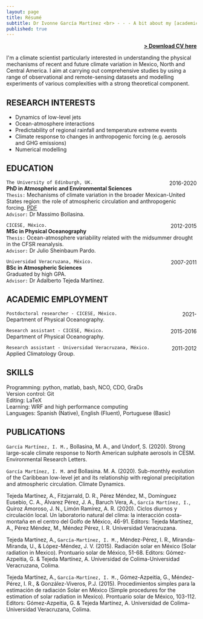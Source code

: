 ```yaml
---
layout: page
title: Résumé
subtitle: Dr Ivonne García Martínez <br> - - - A bit about my [academic] self - - - 
published: true
---
```


<span style="float: right; "><a href="{{ '/assets/resume.pdf' | prepend: site.baseurl }}"><strong>> Download CV here</strong></a> </span>
<br>

I'm a climate scientist particularly interested in understanding the physical mechanisms of recent and future climate variation in Mexico, North and Central America. I aim at carrying out comprehensive studies by using a range of observational and remote-sensing datasets and modelling experiments of various complexities with a strong theoretical component.

## RESEARCH INTERESTS
- Dynamics of low-level jets
- Ocean-atmosphere interactions 
- Predictability of regional rainfall and temperature extreme events
- Climate response to changes in anthropogenic forcing (e.g. aerosols and GHG emissions)
- Numerical modelling

## EDUCATION

```The University of Edinburgh, UK. ```<span style="float: right; ">2016-2020</span>  
**PhD in Atmospheric and Environmental Sciences**  
```Thesis:``` Mechanisms of climate variation in the broader Mexican-United States region: the role of atmospheric circulation and anthropogenic forcing. [PDF](https://drive.google.com/file/d/1f41GhibsxOe2MVPTxbx3On74qJwC4I0T/view?usp=sharing)
<br>```Advisor:``` Dr Massimo Bollasina. 
 
```CICESE, México.``` <span style="float: right; ">2012-2015</span>  
**MSc in Physical Oceanography**  
```Thesis:``` Ocean-atmosphere variability related with the midsummer drought in the CFSR reanalysis.
<br>```Advisor:``` Dr Julio Sheinbaum Pardo.

```Universidad Veracruzana, México.``` <span style="float: right; ">2007-2011</span>  
**BSc in Atmospheric Sciences**  
Graduated by high GPA.
<br>```Advisor:``` Dr Adalberto Tejeda Martínez.

## ACADEMIC EMPLOYMENT

```Postdoctoral researcher - CICESE, México.``` <span style="float: right; ">2021-    </span>  <br>Department of Physical Oceanography.  


```Research assistant - CICESE, México.``` <span style="float: right; ">2015-2016</span>  
 Department of Physical Oceanography. 


```Research assistant - Universidad Veracruzana, México.``` <span style="float: right; ">2011-2012</span>  
 Applied Climatology Group.  


## SKILLS
Programming: python, matlab, bash, NCO, CDO, GraDs
<br>Version control: Git
<br>Editing: LaTeX
<br>Learning: WRF and high performance computing
<br>Languages:  Spanish (Native), English (Fluent), Portuguese (Basic)

## PUBLICATIONS

<!--García Martínez, I. M. and Bollasina, M. A. Anthropogenic influence on three types of heat
waves over Mexico and the US in the CESM Large Ensemble. In preparation. -->

```García Martínez, I. M.,``` Bollasina, M. A., and Undorf, S. (2020). Strong large-scale climate
response to North American sulphate aerosols in CESM. Environmental Research Letters.

```García Martínez, I. M.``` and Bollasina. M. A. (2020). Sub-monthly evolution of the Caribbean
low-level jet and its relationship with regional precipitation and atmospheric circulation.
Climate Dynamics.

Tejeda Martínez, A., Fitzjarrald, D. R., Pérez Méndez, M., Domínguez Eusebio, C. A., Álvarez Pérez, J. A., Baruch Vera, A., ```García Martínez, I.```, Quiroz Amoroso, J. N., Limón Ramírez, A. R. (2020). Ciclos diurnos y circulación local. Un laboratorio natural del clima: la interacción costa-montaña en el centro del Golfo de México, 46-91. Editors: Tejeda Martínez, A., Pérez Méndez, M., Méndez Pérez, I. R. Universidad Veracruzana.

Tejeda Martínez, A., ```García-Martínez, I. M.```, Méndez-Pérez, I. R., Miranda-Miranda, U., &
López-Méndez, J. V. (2015). Radiación solar en México (Solar radiation in Mexico). Prontuario
solar de México, 51-68. Editors: Gómez-Azpeitia, G. & Tejeda Martínez, A. Universidad de
Colima-Universidad Veracruzana, Colima.

Tejeda Martínez, A., ```García-Martínez, I. M.```, Gómez-Azpeitia, G., Méndez-Pérez, I. R., &
González-Viveros, P.J. (2015). Procedimientos simples para la estimación de radiación Solar en
México (Simple procedures for the estimation of solar radiation in Mexico). Prontuario solar de
México, 103-112. Editors: Gómez-Azpeitia, G. & Tejeda Martínez, A. Universidad de Colima-
Universidad Veracruzana, Colima.



<!-- ## EXPERIENCE
 
Title - **Comapany** <span style="float: right; ">Duration</span>  
_Description Phasellus a tellus volutpat, ornare sapien et, lacinia erat. Suspendisse congue, enim vitae mattis pulvinar, eros lacus porttitor neque, eu sodales nibh metus nec arcu. Vestibulum ante ipsum primis in faucibus orci luctus et ultrices posuere cubilia Curae;_  
Technologies used -->  



